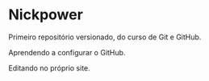 # Nickpower
 Primeiro repositório versionado, do curso de Git e GitHub.

Aprendendo a configurar o GitHub.

Editando no próprio site.
